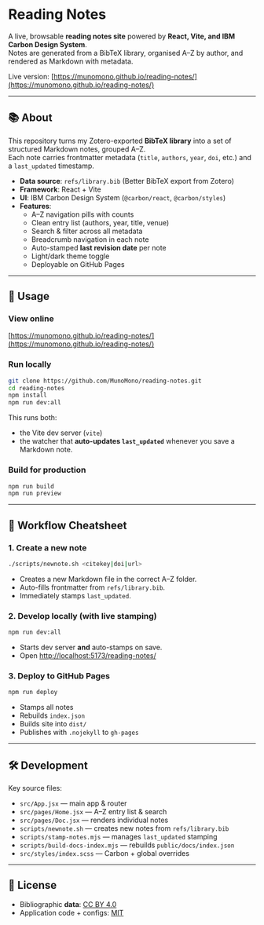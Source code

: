 # Reading Notes

A live, browsable **reading notes site** powered by **React, Vite, and IBM Carbon Design System**.  
Notes are generated from a BibTeX library, organised A–Z by author, and rendered as Markdown with metadata.

Live version: [https://munomono.github.io/reading-notes/](https://munomono.github.io/reading-notes/)

---

## 📚 About

This repository turns my Zotero-exported **BibTeX library** into a set of structured Markdown notes, grouped A–Z.  
Each note carries frontmatter metadata (`title`, `authors`, `year`, `doi`, etc.) and a `last_updated` timestamp.

- **Data source**: `refs/library.bib` (Better BibTeX export from Zotero)  
- **Framework**: React + Vite  
- **UI**: IBM Carbon Design System (`@carbon/react`, `@carbon/styles`)  
- **Features**:
  - A–Z navigation pills with counts
  - Clean entry list (authors, year, title, venue)
  - Search & filter across all metadata
  - Breadcrumb navigation in each note
  - Auto-stamped **last revision date** per note
  - Light/dark theme toggle
  - Deployable on GitHub Pages

---

## 🚀 Usage

### View online
[https://munomono.github.io/reading-notes/](https://munomono.github.io/reading-notes/)

### Run locally

```bash
git clone https://github.com/MunoMono/reading-notes.git
cd reading-notes
npm install
npm run dev:all
```

This runs both:
- the Vite dev server (`vite`)
- the watcher that **auto-updates `last_updated`** whenever you save a Markdown note.

### Build for production

```bash
npm run build
npm run preview
```

---

## 📝 Workflow Cheatsheet

### 1. Create a new note

```bash
./scripts/newnote.sh <citekey|doi|url>
```

- Creates a new Markdown file in the correct A–Z folder.  
- Auto-fills frontmatter from `refs/library.bib`.  
- Immediately stamps `last_updated`.  

### 2. Develop locally (with live stamping)

```bash
npm run dev:all
```

- Starts dev server **and** auto-stamps on save.  
- Open [http://localhost:5173/reading-notes/](http://localhost:5173/reading-notes/)  

### 3. Deploy to GitHub Pages

```bash
npm run deploy
```

- Stamps all notes  
- Rebuilds `index.json`  
- Builds site into `dist/`  
- Publishes with `.nojekyll` to `gh-pages`

---

## 🛠 Development

Key source files:

- `src/App.jsx` — main app & router
- `src/pages/Home.jsx` — A–Z entry list & search
- `src/pages/Doc.jsx` — renders individual notes
- `scripts/newnote.sh` — creates new notes from `refs/library.bib`
- `scripts/stamp-notes.mjs` — manages `last_updated` stamping
- `scripts/build-docs-index.mjs` — rebuilds `public/docs/index.json`
- `src/styles/index.scss` — Carbon + global overrides

---

## 🔖 License

- Bibliographic **data**: [CC BY 4.0](./LICENSE-CC-BY-4.0.txt)  
- Application code + configs: [MIT](./LICENSE)  
